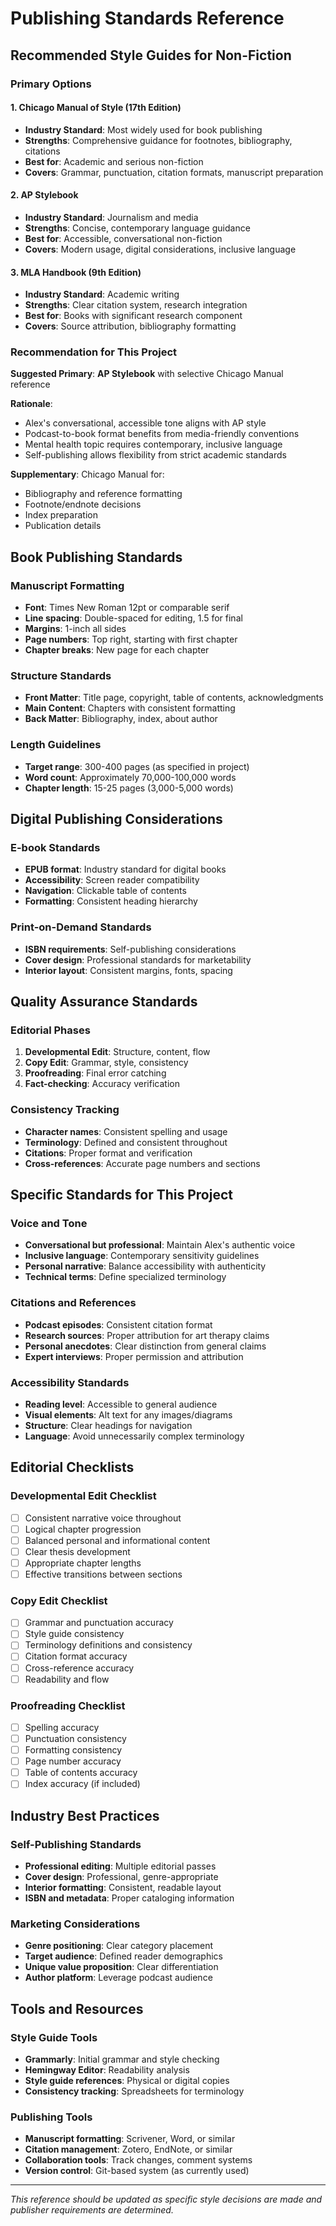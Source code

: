 # Publishing Standards Reference

## Recommended Style Guides for Non-Fiction

### Primary Options

#### 1. Chicago Manual of Style (17th Edition)
- **Industry Standard**: Most widely used for book publishing
- **Strengths**: Comprehensive guidance for footnotes, bibliography, citations
- **Best for**: Academic and serious non-fiction
- **Covers**: Grammar, punctuation, citation formats, manuscript preparation

#### 2. AP Stylebook
- **Industry Standard**: Journalism and media
- **Strengths**: Concise, contemporary language guidance
- **Best for**: Accessible, conversational non-fiction
- **Covers**: Modern usage, digital considerations, inclusive language

#### 3. MLA Handbook (9th Edition)
- **Industry Standard**: Academic writing
- **Strengths**: Clear citation system, research integration
- **Best for**: Books with significant research component
- **Covers**: Source attribution, bibliography formatting

### Recommendation for This Project

**Suggested Primary**: **AP Stylebook** with selective Chicago Manual reference

**Rationale**:
- Alex's conversational, accessible tone aligns with AP style
- Podcast-to-book format benefits from media-friendly conventions
- Mental health topic requires contemporary, inclusive language
- Self-publishing allows flexibility from strict academic standards

**Supplementary**: Chicago Manual for:
- Bibliography and reference formatting
- Footnote/endnote decisions
- Index preparation
- Publication details

## Book Publishing Standards

### Manuscript Formatting
- **Font**: Times New Roman 12pt or comparable serif
- **Line spacing**: Double-spaced for editing, 1.5 for final
- **Margins**: 1-inch all sides
- **Page numbers**: Top right, starting with first chapter
- **Chapter breaks**: New page for each chapter

### Structure Standards
- **Front Matter**: Title page, copyright, table of contents, acknowledgments
- **Main Content**: Chapters with consistent formatting
- **Back Matter**: Bibliography, index, about author

### Length Guidelines
- **Target range**: 300-400 pages (as specified in project)
- **Word count**: Approximately 70,000-100,000 words
- **Chapter length**: 15-25 pages (3,000-5,000 words)

## Digital Publishing Considerations

### E-book Standards
- **EPUB format**: Industry standard for digital books
- **Accessibility**: Screen reader compatibility
- **Navigation**: Clickable table of contents
- **Formatting**: Consistent heading hierarchy

### Print-on-Demand Standards
- **ISBN requirements**: Self-publishing considerations
- **Cover design**: Professional standards for marketability
- **Interior layout**: Consistent margins, fonts, spacing

## Quality Assurance Standards

### Editorial Phases
1. **Developmental Edit**: Structure, content, flow
2. **Copy Edit**: Grammar, style, consistency
3. **Proofreading**: Final error catching
4. **Fact-checking**: Accuracy verification

### Consistency Tracking
- **Character names**: Consistent spelling and usage
- **Terminology**: Defined and consistent throughout
- **Citations**: Proper format and verification
- **Cross-references**: Accurate page numbers and sections

## Specific Standards for This Project

### Voice and Tone
- **Conversational but professional**: Maintain Alex's authentic voice
- **Inclusive language**: Contemporary sensitivity guidelines
- **Personal narrative**: Balance accessibility with authenticity
- **Technical terms**: Define specialized terminology

### Citations and References
- **Podcast episodes**: Consistent citation format
- **Research sources**: Proper attribution for art therapy claims
- **Personal anecdotes**: Clear distinction from general claims
- **Expert interviews**: Proper permission and attribution

### Accessibility Standards
- **Reading level**: Accessible to general audience
- **Visual elements**: Alt text for any images/diagrams
- **Structure**: Clear headings for navigation
- **Language**: Avoid unnecessarily complex terminology

## Editorial Checklists

### Developmental Edit Checklist
- [ ] Consistent narrative voice throughout
- [ ] Logical chapter progression
- [ ] Balanced personal and informational content
- [ ] Clear thesis development
- [ ] Appropriate chapter lengths
- [ ] Effective transitions between sections

### Copy Edit Checklist
- [ ] Grammar and punctuation accuracy
- [ ] Style guide consistency
- [ ] Terminology definitions and consistency
- [ ] Citation format accuracy
- [ ] Cross-reference accuracy
- [ ] Readability and flow

### Proofreading Checklist
- [ ] Spelling accuracy
- [ ] Punctuation consistency
- [ ] Formatting consistency
- [ ] Page number accuracy
- [ ] Table of contents accuracy
- [ ] Index accuracy (if included)

## Industry Best Practices

### Self-Publishing Standards
- **Professional editing**: Multiple editorial passes
- **Cover design**: Professional, genre-appropriate
- **Interior formatting**: Consistent, readable layout
- **ISBN and metadata**: Proper cataloging information

### Marketing Considerations
- **Genre positioning**: Clear category placement
- **Target audience**: Defined reader demographics
- **Unique value proposition**: Clear differentiation
- **Author platform**: Leverage podcast audience

## Tools and Resources

### Style Guide Tools
- **Grammarly**: Initial grammar and style checking
- **Hemingway Editor**: Readability analysis
- **Style guide references**: Physical or digital copies
- **Consistency tracking**: Spreadsheets for terminology

### Publishing Tools
- **Manuscript formatting**: Scrivener, Word, or similar
- **Citation management**: Zotero, EndNote, or similar
- **Collaboration tools**: Track changes, comment systems
- **Version control**: Git-based system (as currently used)

---

*This reference should be updated as specific style decisions are made and publisher requirements are determined.*
